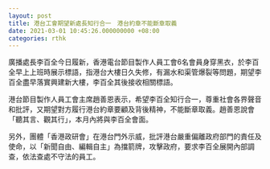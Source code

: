 ```yaml
---
layout: post
title: 港台工會期望新處長知行合一　港台約章不能斷章取義
date: 2021-03-01 10:45:26.000000000 +08:00
categories: rthk
---
```


廣播處長李百全今日履新，香港電台節目製作人員工會6名會員身穿黑衣，於李百全早上上班時展示標語，指港台大樓日久失修，有漏水和渠管爆裂等問題，期望李百全盡早落實興建新大樓，李百全其後接收相關標語。

港台節目製作人員工會主席趙善恩表示，希望李百全知行合一，尊重社會各界聲音和批評，又期望對方履行港台約章要顧及背後精神，不能斷章取義。趙善恩說會「聽其言、觀其行」，本月內將與李百全會面。

另外，團體「香港政研會」在港台門外示威，批評港台嚴重偏離政府部門的責任及使命，以「新聞自由、編輯自主」為擋箭牌，攻擊政府，要求李百全展開內部調查，依法查處不守法的員工。
